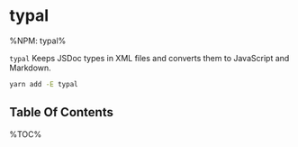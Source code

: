 # typal

%NPM: typal%

`typal` Keeps JSDoc types in XML files and converts them to JavaScript and Markdown.

```sh
yarn add -E typal
```

## Table Of Contents

%TOC%